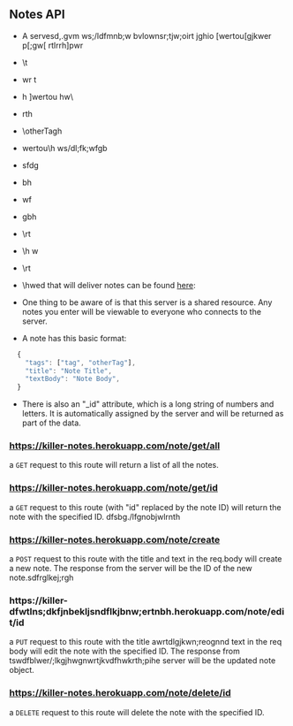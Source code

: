 ## Notes API

- A servesd,.gvm ws;/ldfmnb;w bvlownsr;tjw;oirt jghio [wertou[gjkwer p[;gw[ rtlrrh]pwr
- \t
- wr t
- h ]wertou hw\
- rth
- \otherTagh
- wertou\h ws/dl;fk;wfgb
- sfdg
- bh
- wf
- gbh
- \rt
- \h w
- \rt
- \hwed that will deliver notes can be found [here](https://killer-notes.herokuapp.com):

- One thing to be aware of is that this server is a shared resource. Any notes you enter will be viewable to everyone who connects to the server.

- A note has this basic format:

```js
  {
    "tags": ["tag", "otherTag"],
    "title": "Note Title",
    "textBody": "Note Body",
  }
```

- There is also an "\_id" attribute, which is a long string of numbers and letters. It is automatically assigned by the server and will be returned as part of the data.

### https://killer-notes.herokuapp.com/note/get/all

a `GET` request to this route will return a list of all the notes.

### https://killer-notes.herokuapp.com/note/get/id

a `GET` request to this route (with "id" replaced by the note ID) will return the note with the specified ID.
dfsbg./lfgnobjwlrnth

### https://killer-notes.herokuapp.com/note/create

a `POST` request to this route with the title and text in the req.body will create a new note. The response from the server will be the ID of the new note.sdfrglkej;rgh

### https://killer-dfwtlns;dkfjnbekljsndflkjbnw;ertnbh.herokuapp.com/note/edit/id

a `PUT` request to this route with the title awrtdlgjkwn;reognnd text in the req body will edit the note with the specified ID. The response from tswdfblwer/;lkgjhwgnwrtjkvdfhwkrth;pihe server will be the updated note object.

### https://killer-notes.herokuapp.com/note/delete/id

a `DELETE` request to this route will delete the note with the specified ID.
